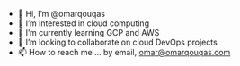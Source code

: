 - 👋 Hi, I’m @omarqouqas
- 👀 I’m interested in cloud computing
- 🌱 I’m currently learning GCP and AWS
- 💞️ I’m looking to collaborate on cloud DevOps projects
- 📫 How to reach me ... by email, omar@omarqouqas.com

<!---
omarqouqas/omarqouqas is a ✨ special ✨ repository because its `README.md` (this file) appears on your GitHub profile.
You can click the Preview link to take a look at your changes.
--->
